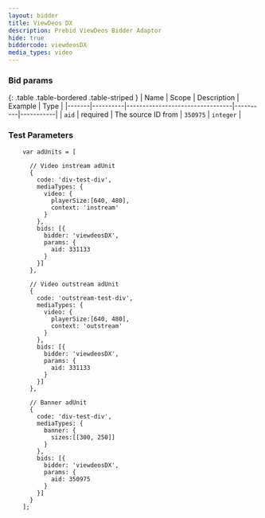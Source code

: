 ```yaml
---
layout: bidder
title: ViewDeos DX
description: Prebid ViewDeos Bidder Adaptor
hide: true
biddercode: viewdeosDX
media_types: video
---
```


### Bid params

{: .table .table-bordered .table-striped }
| Name  | Scope    | Description                     | Example  | Type      |
|-------|----------|---------------------------------|----------|-----------|
| `aid` | required | The source ID from | `350975` | `integer` |



### Test Parameters
```
    var adUnits = [

      // Video instream adUnit
      {
        code: 'div-test-div',
        mediaTypes: {
          video: {
            playerSize:[640, 480],
            context: 'instream'
          }
        },
        bids: [{
          bidder: 'viewdeosDX',
          params: {
            aid: 331133
          }
        }]
      },

      // Video outstream adUnit
      {
        code: 'outstream-test-div',
        mediaTypes: {
          video: {
            playerSize:[640, 480],
            context: 'outstream'
          }
        },
        bids: [{
          bidder: 'viewdeosDX',
          params: {
            aid: 331133
          }
        }]
      },

      // Banner adUnit
      {
        code: 'div-test-div',
        mediaTypes: {
          banner: {
            sizes:[[300, 250]]
          }
        },
        bids: [{
          bidder: 'viewdeosDX',
          params: {
            aid: 350975
          }
        }]
      }
    ];
```
